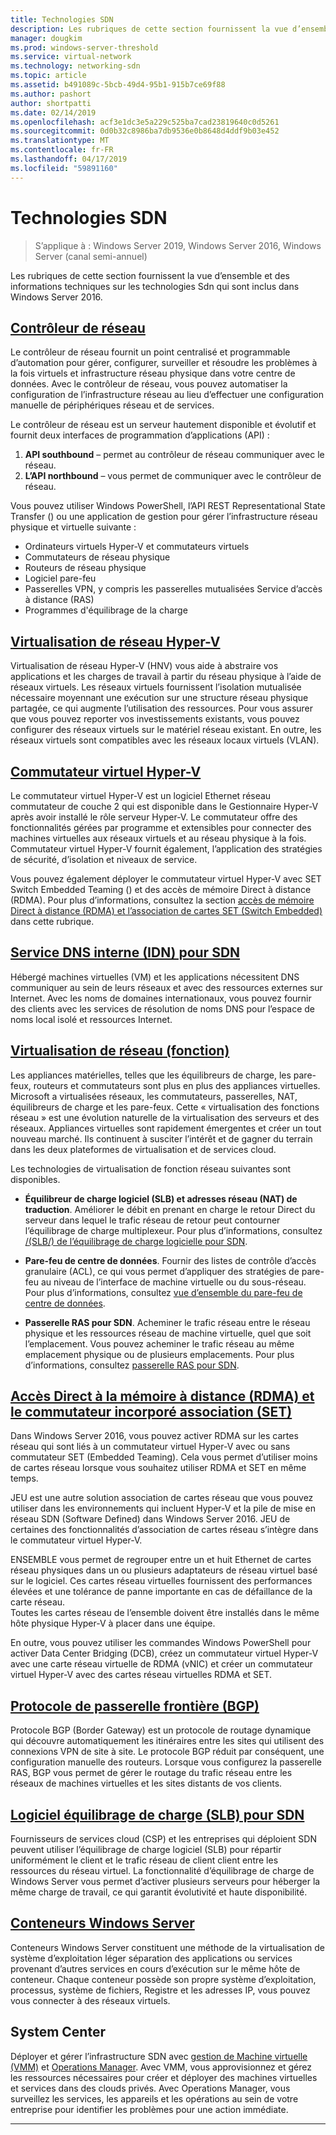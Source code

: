 ```yaml
---
title: Technologies SDN
description: Les rubriques de cette section fournissent la vue d’ensemble et des informations techniques sur les technologies Sdn qui sont inclus dans Windows Server 2016.
manager: dougkim
ms.prod: windows-server-threshold
ms.service: virtual-network
ms.technology: networking-sdn
ms.topic: article
ms.assetid: b491089c-5bcb-49d4-95b1-915b7ce69f88
ms.author: pashort
author: shortpatti
ms.date: 02/14/2019
ms.openlocfilehash: acf3e1dc3e5a229c525ba7cad23819640c0d5261
ms.sourcegitcommit: 0d0b32c8986ba7db9536e0b8648d4ddf9b03e452
ms.translationtype: MT
ms.contentlocale: fr-FR
ms.lasthandoff: 04/17/2019
ms.locfileid: "59891160"
---
```

# <a name="sdn-technologies"></a>Technologies SDN

>S’applique à : Windows Server 2019, Windows Server 2016, Windows Server (canal semi-annuel)

Les rubriques de cette section fournissent la vue d’ensemble et des informations techniques sur les technologies Sdn qui sont inclus dans Windows Server 2016.  

## <a name="network-controllernetwork-controllernetwork-controllermd"></a>[Contrôleur de réseau](network-controller/Network-Controller.md)

Le contrôleur de réseau fournit un point centralisé et programmable d’automation pour gérer, configurer, surveiller et résoudre les problèmes à la fois virtuels et infrastructure réseau physique dans votre centre de données. Avec le contrôleur de réseau, vous pouvez automatiser la configuration de l’infrastructure réseau au lieu d’effectuer une configuration manuelle de périphériques réseau et de services. 

Le contrôleur de réseau est un serveur hautement disponible et évolutif et fournit deux interfaces de programmation d’applications (API) :

1. **API southbound** – permet au contrôleur de réseau communiquer avec le réseau.
2. **L’API northbound** – vous permet de communiquer avec le contrôleur de réseau.

Vous pouvez utiliser Windows PowerShell, l’API REST Representational State Transfer () ou une application de gestion pour gérer l’infrastructure réseau physique et virtuelle suivante :

- Ordinateurs virtuels Hyper-V et commutateurs virtuels 
- Commutateurs de réseau physique 
- Routeurs de réseau physique 
- Logiciel pare-feu 
- Passerelles VPN, y compris les passerelles mutualisées Service d’accès à distance (RAS) 
- Programmes d'équilibrage de la charge 
  

  
## <a name="hyper-v-network-virtualizationhyper-v-network-virtualizationhyper-v-network-virtualizationmd"></a>[Virtualisation de réseau Hyper-V](hyper-v-network-virtualization/Hyper-V-Network-Virtualization.md)

Virtualisation de réseau Hyper-V (HNV) vous aide à abstraire vos applications et les charges de travail à partir du réseau physique à l’aide de réseaux virtuels. Les réseaux virtuels fournissent l’isolation mutualisée nécessaire moyennant une exécution sur une structure réseau physique partagée, ce qui augmente l’utilisation des ressources. Pour vous assurer que vous pouvez reporter vos investissements existants, vous pouvez configurer des réseaux virtuels sur le matériel réseau existant. En outre, les réseaux virtuels sont compatibles avec les réseaux locaux virtuels (VLAN).   
  
  
## <a name="hyper-v-virtual-switchvirtualizationhyper-v-virtual-switchhyper-v-virtual-switchmd"></a>[Commutateur virtuel Hyper-V](../../../virtualization/hyper-v-virtual-switch/Hyper-V-Virtual-Switch.md) 

Le commutateur virtuel Hyper-V est un logiciel Ethernet réseau commutateur de couche 2 qui est disponible dans le Gestionnaire Hyper-V après avoir installé le rôle serveur Hyper-V. Le commutateur offre des fonctionnalités gérées par programme et extensibles pour connecter des machines virtuelles aux réseaux virtuels et au réseau physique à la fois. Commutateur virtuel Hyper-V fournit également, l’application des stratégies de sécurité, d’isolation et niveaux de service.
  
Vous pouvez également déployer le commutateur virtuel Hyper-V avec SET Switch Embedded Teaming () et des accès de mémoire Direct à distance (RDMA). Pour plus d’informations, consultez la section [accès de mémoire Direct à distance (RDMA) et l’association de cartes SET (Switch Embedded)](#bkmk_rdma) dans cette rubrique.  

## <a name="internal-dns-service-idns-for-sdnidns-for-sdnmd"></a>[Service DNS interne (IDN) pour SDN](Idns-for-Sdn.md)

Hébergé machines virtuelles (VM) et les applications nécessitent DNS communiquer au sein de leurs réseaux et avec des ressources externes sur Internet. Avec les noms de domaines internationaux, vous pouvez fournir des clients avec les services de résolution de noms DNS pour l’espace de noms local isolé et ressources Internet. 
  
## <a name="network-function-virtualizationnetwork-function-virtualizationnetwork-function-virtualizationmd"></a>[Virtualisation de réseau (fonction)](network-function-virtualization/Network-Function-Virtualization.md)

Les appliances matérielles, telles que les équilibreurs de charge, les pare-feux, routeurs et commutateurs sont plus en plus des appliances virtuelles. Microsoft a virtualisées réseaux, les commutateurs, passerelles, NAT, équilibreurs de charge et les pare-feux. Cette « virtualisation des fonctions réseau » est une évolution naturelle de la virtualisation des serveurs et des réseaux. Appliances virtuelles sont rapidement émergentes et créer un tout nouveau marché. Ils continuent à susciter l’intérêt et de gagner du terrain dans les deux plateformes de virtualisation et de services cloud. 
  
Les technologies de virtualisation de fonction réseau suivantes sont disponibles.  
  
-   **Équilibreur de charge logiciel (SLB) et adresses réseau (NAT) de traduction**. Améliorer le débit en prenant en charge le retour Direct du serveur dans lequel le trafic réseau de retour peut contourner l’équilibrage de charge multiplexeur. Pour plus d’informations, consultez [/(SLB/) de l’équilibrage de charge logicielle pour SDN](network-function-virtualization/software-load-balancing-for-sdn.md).
  
-   **Pare-feu de centre de données**. Fournir des listes de contrôle d’accès granulaire (ACL), ce qui vous permet d’appliquer des stratégies de pare-feu au niveau de l’interface de machine virtuelle ou du sous-réseau. Pour plus d’informations, consultez [vue d’ensemble du pare-feu de centre de données](network-function-virtualization/Datacenter-Firewall-Overview.md).
  
-   **Passerelle RAS pour SDN**. Acheminer le trafic réseau entre le réseau physique et les ressources réseau de machine virtuelle, quel que soit l’emplacement. Vous pouvez acheminer le trafic réseau au même emplacement physique ou de plusieurs emplacements. Pour plus d’informations, consultez [passerelle RAS pour SDN](network-function-virtualization/RAS-Gateway-for-SDN.md).

  
## <a name="remote-direct-memory-access-rdma-and-switch-embedded-teaming-sethttpsdocsmicrosoftcomwindows-servervirtualizationhyper-v-virtual-switchrdma-and-switch-embedded-teaming"></a>[Accès Direct à la mémoire à distance (RDMA) et le commutateur incorporé association (SET)](https://docs.microsoft.com/windows-server/virtualization/hyper-v-virtual-switch/rdma-and-switch-embedded-teaming)  
Dans Windows Server 2016, vous pouvez activer RDMA sur les cartes réseau qui sont liés à un commutateur virtuel Hyper-V avec ou sans commutateur SET (Embedded Teaming). Cela vous permet d’utiliser moins de cartes réseau lorsque vous souhaitez utiliser RDMA et SET en même temps.  
  
JEU est une autre solution association de cartes réseau que vous pouvez utiliser dans les environnements qui incluent Hyper-V et la pile de mise en réseau SDN (Software Defined) dans Windows Server 2016. JEU de certaines des fonctionnalités d’association de cartes réseau s’intègre dans le commutateur virtuel Hyper-V.  
  
ENSEMBLE vous permet de regrouper entre un et huit Ethernet de cartes réseau physiques dans un ou plusieurs adaptateurs de réseau virtuel basé sur le logiciel. Ces cartes réseau virtuelles fournissent des performances élevées et une tolérance de panne importante en cas de défaillance de la carte réseau.  
Toutes les cartes réseau de l’ensemble doivent être installés dans le même hôte physique Hyper-V à placer dans une équipe.  
  
En outre, vous pouvez utiliser les commandes Windows PowerShell pour activer Data Center Bridging (DCB), créez un commutateur virtuel Hyper-V avec une carte réseau virtuelle de RDMA (vNIC) et créer un commutateur virtuel Hyper-V avec des cartes réseau virtuelles RDMA et SET.  

  

## <a name="border-gateway-protocol-bgpremoteremote-accessbgpborder-gateway-protocol-bgpmd"></a>[Protocole de passerelle frontière (BGP)](../../../remote/remote-access/bgp/Border-Gateway-Protocol-BGP.md)
  
Protocole BGP (Border Gateway) est un protocole de routage dynamique qui découvre automatiquement les itinéraires entre les sites qui utilisent des connexions VPN de site à site. Le protocole BGP réduit par conséquent, une configuration manuelle des routeurs.   Lorsque vous configurez la passerelle RAS, BGP vous permet de gérer le routage du trafic réseau entre les réseaux de machines virtuelles et les sites distants de vos clients.  
  
## <a name="software-load-balancing-slb-for-sdnnetwork-function-virtualizationsoftware-load-balancing-for-sdnmd"></a>[Logiciel équilibrage de charge (SLB) pour SDN](network-function-virtualization/software-load-balancing-for-sdn.md)
Fournisseurs de services cloud (CSP) et les entreprises qui déploient SDN peuvent utiliser l’équilibrage de charge logiciel (SLB) pour répartir uniformément le client et le trafic réseau de client client entre les ressources du réseau virtuel. La fonctionnalité d’équilibrage de charge de Windows Server vous permet d’activer plusieurs serveurs pour héberger la même charge de travail, ce qui garantit évolutivité et haute disponibilité. 

## <a name="windows-server-containerscontainerscontainer-networking-overviewmd"></a>[Conteneurs Windows Server](Containers/Container-networking-overview.md)

Conteneurs Windows Server constituent une méthode de la virtualisation de système d’exploitation léger séparation des applications ou services provenant d’autres services en cours d’exécution sur le même hôte de conteneur. Chaque conteneur possède son propre système d’exploitation, processus, système de fichiers, Registre et les adresses IP, vous pouvez vous connecter à des réseaux virtuels. 


## <a name="system-center"></a>System Center  
Déployer et gérer l’infrastructure SDN avec [gestion de Machine virtuelle (VMM)](https://docs.microsoft.com/system-center/vmm/) et [Operations Manager](https://docs.microsoft.com/system-center/scom/). Avec VMM, vous approvisionnez et gérez les ressources nécessaires pour créer et déployer des machines virtuelles et services dans des clouds privés.  Avec Operations Manager, vous surveillez les services, les appareils et les opérations au sein de votre entreprise pour identifier les problèmes pour une action immédiate. 


---